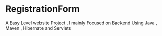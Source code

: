 # RegistrationForm
A Easy Level website Project , I mainly Focused on Backend Using Java , Maven , Hibernate and Servlets 
